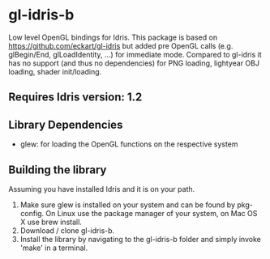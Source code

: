 # gl-idris-b
Low level OpenGL bindings for Idris. This package is based on https://github.com/eckart/gl-idris but added pre OpenGL calls (e.g. glBegin/End, glLoadIdentity, ...) for immediate mode. Compared to gl-idris it has no support (and thus no dependencies) for PNG loading, lightyear OBJ loading, shader init/loading.

## Requires Idris version: 1.2

## Library Dependencies
- glew: for loading the OpenGL functions on the respective system

## Building the library
Assuming you have installed Idris and it is on your path.

1. Make sure glew is installed on your system and can be found by pkg-config. On Linux use the package manager of your system, on Mac OS X use brew install.
2. Download / clone gl-idris-b.
3. Install the library by navigating to the gl-idris-b folder and simply invoke 'make' in a terminal.